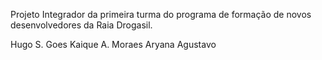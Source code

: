 Projeto Integrador da primeira turma do programa de formação de novos desenvolvedores da Raia Drogasil.

Hugo S. Goes
Kaique A. Moraes
Aryana Agustavo
